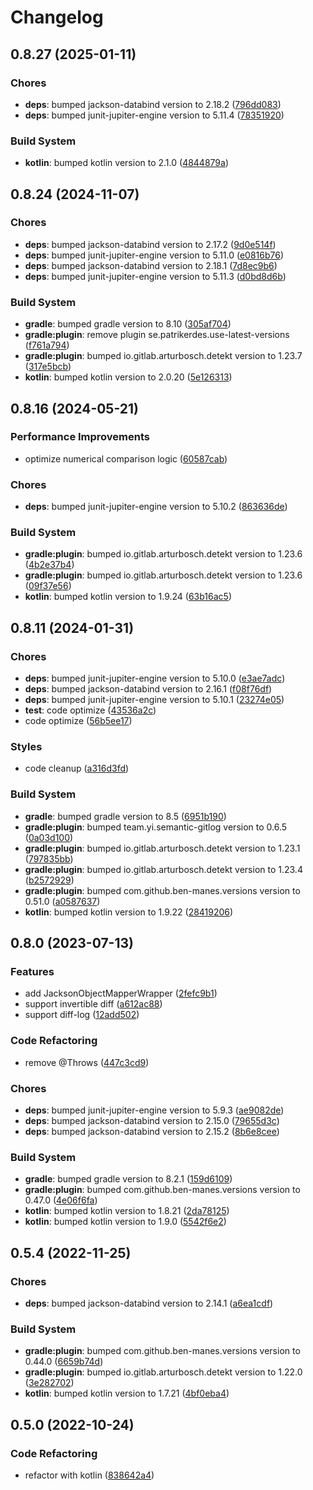 # Changelog

## 0.8.27 (2025-01-11)

### Chores

- **deps**: bumped jackson-databind version to 2.18.2 ([796dd083](https://github.com/ymind/jacksync/commit/796dd083fceed21e552ac2cb9ee1351d9c62e47c))
- **deps**: bumped junit-jupiter-engine version to 5.11.4 ([78351920](https://github.com/ymind/jacksync/commit/783519206f022b3b29cb5aa67feb67b7acbd03b8))


### Build System

- **kotlin**: bumped kotlin version to 2.1.0 ([4844879a](https://github.com/ymind/jacksync/commit/4844879ac97e6569596907bd891e60c55a620d8d))


## 0.8.24 (2024-11-07)

### Chores

- **deps**: bumped jackson-databind version to 2.17.2 ([9d0e514f](https://github.com/ymind/jacksync/commit/9d0e514fed4be1bfa524cdae1bd4f6d8159a997d))
- **deps**: bumped junit-jupiter-engine version to 5.11.0 ([e0816b76](https://github.com/ymind/jacksync/commit/e0816b7676a2298a9a28362fd7b4c9f4a50c7ce3))
- **deps**: bumped jackson-databind version to 2.18.1 ([7d8ec9b6](https://github.com/ymind/jacksync/commit/7d8ec9b6439520a0e0b7155ac2bec269efbd4423))
- **deps**: bumped junit-jupiter-engine version to 5.11.3 ([d0bd8d6b](https://github.com/ymind/jacksync/commit/d0bd8d6b250363fb015da26f04d60139e841f8a8))


### Build System

- **gradle**: bumped gradle version to 8.10 ([305af704](https://github.com/ymind/jacksync/commit/305af704a53cf82e9bae7b14531ff1f0592ddb25))
- **gradle:plugin**: remove plugin se.patrikerdes.use-latest-versions ([f761a794](https://github.com/ymind/jacksync/commit/f761a794b50acf28f6a1064f04de02e11a6b26e3))
- **gradle:plugin**: bumped io.gitlab.arturbosch.detekt version to 1.23.7 ([317e5bcb](https://github.com/ymind/jacksync/commit/317e5bcbae5dc7dcf1ac90a11a271c1aa1e4e504))
- **kotlin**: bumped kotlin version to 2.0.20 ([5e126313](https://github.com/ymind/jacksync/commit/5e126313f1fd1e9fc93d8eb2e046ee98852f794b))


## 0.8.16 (2024-05-21)

### Performance Improvements

- optimize numerical comparison logic ([60587cab](https://github.com/ymind/jacksync/commit/60587cab099d5a14fe402e6b26fc6b7df054c747))


### Chores

- **deps**: bumped junit-jupiter-engine version to 5.10.2 ([863636de](https://github.com/ymind/jacksync/commit/863636de4e1b38e30820767ec6efad273ee57d0a))


### Build System

- **gradle:plugin**: bumped io.gitlab.arturbosch.detekt version to 1.23.6 ([4b2e37b4](https://github.com/ymind/jacksync/commit/4b2e37b459e2ab98d47f4282fbe0d3c4799e1a15))
- **gradle:plugin**: bumped io.gitlab.arturbosch.detekt version to 1.23.6 ([09f37e56](https://github.com/ymind/jacksync/commit/09f37e56b25f4d27a52cd8cef8c321780b0bc723))
- **kotlin**: bumped kotlin version to 1.9.24 ([63b16ac5](https://github.com/ymind/jacksync/commit/63b16ac58ef68566f9c39f4a2b7b7c26ae503b46))


## 0.8.11 (2024-01-31)

### Chores

- **deps**: bumped junit-jupiter-engine version to 5.10.0 ([e3ae7adc](https://github.com/ymind/jacksync/commit/e3ae7adcff383b47bd3576cd522aefb26a9b9f12))
- **deps**: bumped jackson-databind version to 2.16.1 ([f08f76df](https://github.com/ymind/jacksync/commit/f08f76dfe38c95b17ed57ed7ca67d9c9442677fa))
- **deps**: bumped junit-jupiter-engine version to 5.10.1 ([23274e05](https://github.com/ymind/jacksync/commit/23274e05b9d45595e4b862c24a786a0d63a3500f))
- **test**: code optimize ([43536a2c](https://github.com/ymind/jacksync/commit/43536a2c0b7f246c21b418ba9792b93f154b3939))
- code optimize ([56b5ee17](https://github.com/ymind/jacksync/commit/56b5ee170b11ef655a4dc0d630e68705b62e0f81))


### Styles

- code cleanup ([a316d3fd](https://github.com/ymind/jacksync/commit/a316d3fdb3572820b6480d2bd6b613b1d4591f66))


### Build System

- **gradle**: bumped gradle version to 8.5 ([6951b190](https://github.com/ymind/jacksync/commit/6951b1907d4befaac323041e4df608e66def2511))
- **gradle:plugin**: bumped team.yi.semantic-gitlog version to 0.6.5 ([0a03d100](https://github.com/ymind/jacksync/commit/0a03d100c6b0365933afee6c1e640065f295172d))
- **gradle:plugin**: bumped io.gitlab.arturbosch.detekt version to 1.23.1 ([797835bb](https://github.com/ymind/jacksync/commit/797835bbfd0df7bc22e56b0a32b664536dcaf43e))
- **gradle:plugin**: bumped io.gitlab.arturbosch.detekt version to 1.23.4 ([b2572929](https://github.com/ymind/jacksync/commit/b2572929bc9570c3582c3ca5d2d0767dd9cdfd02))
- **gradle:plugin**: bumped com.github.ben-manes.versions version to 0.51.0 ([a0587637](https://github.com/ymind/jacksync/commit/a0587637069d7e2cf5567b2fd62d8e5b50d2b59e))
- **kotlin**: bumped kotlin version to 1.9.22 ([28419206](https://github.com/ymind/jacksync/commit/2841920621136a8a60c99d33f3f9b584afb2c51a))


## 0.8.0 (2023-07-13)

### Features

- add JacksonObjectMapperWrapper ([2fefc9b1](https://github.com/ymind/jacksync/commit/2fefc9b180b53a875aaef26d1ee75d1fc5a470be))
- support invertible diff ([a612ac88](https://github.com/ymind/jacksync/commit/a612ac88984d7c0b7046ce5efc12a6657175fdf3))
- support diff-log ([12add502](https://github.com/ymind/jacksync/commit/12add5023d75e5e677a49902e068062641399e8c))


### Code Refactoring

- remove @Throws
 ([447c3cd9](https://github.com/ymind/jacksync/commit/447c3cd9bb91e7ba7cd01bf5c5bd546f2c0c5c65))


### Chores

- **deps**: bumped junit-jupiter-engine version to 5.9.3 ([ae9082de](https://github.com/ymind/jacksync/commit/ae9082dec1803ce8d9af95cff6d4d863f499eaf0))
- **deps**: bumped jackson-databind version to 2.15.0 ([79655d3c](https://github.com/ymind/jacksync/commit/79655d3c404d9e23eac5d08ae4aacb7bd50f35a0))
- **deps**: bumped jackson-databind version to 2.15.2 ([8b6e8cee](https://github.com/ymind/jacksync/commit/8b6e8cee9425f7331c595cfe297f53b27d3fd276))


### Build System

- **gradle**: bumped gradle version to 8.2.1 ([159d6109](https://github.com/ymind/jacksync/commit/159d6109c9a542a38f601ca406c5c59fa823d616))
- **gradle:plugin**: bumped com.github.ben-manes.versions version to 0.47.0 ([4e06f6fa](https://github.com/ymind/jacksync/commit/4e06f6fa3115add8fdce32ea9cf2e3e6abe2feae))
- **kotlin**: bumped kotlin version to 1.8.21 ([2da78125](https://github.com/ymind/jacksync/commit/2da7812514f14760ddcfd44d955f6d1c09a1b5b0))
- **kotlin**: bumped kotlin version to 1.9.0 ([5542f6e2](https://github.com/ymind/jacksync/commit/5542f6e20615d203aa3807d81b094d38785da552))


## 0.5.4 (2022-11-25)

### Chores

- **deps**: bumped jackson-databind version to 2.14.1 ([a6ea1cdf](https://github.com/ymind/jacksync/commit/a6ea1cdf49d95723d6ec8a6618e21171edc57b5d))


### Build System

- **gradle:plugin**: bumped com.github.ben-manes.versions version to 0.44.0 ([6659b74d](https://github.com/ymind/jacksync/commit/6659b74d1fd7fab5e6c8e9cf2e1d13272d68fef6))
- **gradle:plugin**: bumped io.gitlab.arturbosch.detekt version to 1.22.0 ([3e282702](https://github.com/ymind/jacksync/commit/3e2827028f5ba02d6f7cf167b8e1f3c3d5eeae85))
- **kotlin**: bumped kotlin version to 1.7.21 ([4bf0eba4](https://github.com/ymind/jacksync/commit/4bf0eba4b0cc6b711568753d9186b3ba89b9143e))


## 0.5.0 (2022-10-24)

### Code Refactoring

- refactor with kotlin ([838642a4](https://github.com/ymind/jacksync/commit/838642a4bbf3a4b8d38e1520659a78d757d3688b))

